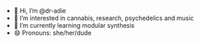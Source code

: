- 👋 Hi, I’m @dr-adie
- 👀 I’m interested in cannabis, research, psychedelics and music
- 🌱 I’m currently learning modular synthesis
- 😄 Pronouns: she/her/dude

<!---
dr-adie/dr-adie is a ✨ special ✨ repository because its `README.md` (this file) appears on your GitHub profile.
You can click the Preview link to take a look at your changes.
--->

